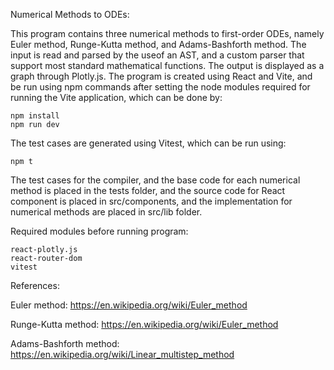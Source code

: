 Numerical Methods to ODEs:

This program contains three numerical methods to first-order ODEs, namely Euler method, Runge-Kutta method, and Adams-Bashforth method.
The input is read and parsed by the useof an AST, and a custom parser that support most standard mathematical functions. The output is 
displayed as a graph through Plotly.js. The program is created using React and Vite, and be run using npm commands after setting the node
modules required for running the Vite application, which can be done by:

    npm install
    npm run dev

The test cases are generated using Vitest, which can be run using:

    npm t

The test cases for the compiler, and the base code for each numerical method is placed in the tests folder, and the source code for React
component is placed in src/components, and the implementation for numerical methods are placed in src/lib folder.

Required modules before running program:

    react-plotly.js
    react-router-dom
    vitest

References:

Euler method: https://en.wikipedia.org/wiki/Euler_method

Runge-Kutta method: https://en.wikipedia.org/wiki/Euler_method

Adams-Bashforth method: https://en.wikipedia.org/wiki/Linear_multistep_method
